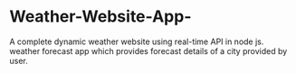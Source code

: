 ﻿# Weather-Website-App-
A complete dynamic weather website using real-time API in node js. weather forecast app which provides forecast details of a city 
provided by user.
